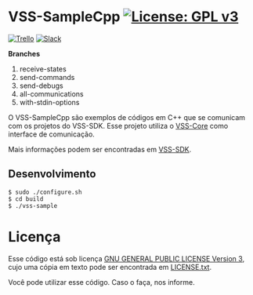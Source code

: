 # VSS-SampleCpp [![License: GPL v3](https://img.shields.io/badge/License-GPL%20v3-blue.svg)][gpl3]

[![Trello](https://img.shields.io/badge/Trello-SDK-blue.svg)][vss-sdk-trello]
[![Slack](https://img.shields.io/badge/Slack-Channel-551a8b.svg)][slack]

**Branches**
1. receive-states
2. send-commands
3. send-debugs
4. all-communications
5. with-stdin-options 

O VSS-SampleCpp são exemplos de códigos em C++ que se comunicam com os projetos do VSS-SDK.
Esse projeto utiliza o [VSS-Core][vss-core] como interface de comunicação.

Mais informações podem ser encontradas em [VSS-SDK][vss-sdk].

## Desenvolvimento
```
$ sudo ./configure.sh
$ cd build
$ ./vss-sample
```

# Licença

Esse código está sob licença [GNU GENERAL PUBLIC LICENSE Version 3][gpl3], cujo uma cópia em texto pode ser encontrada em [LICENSE.txt](LICENSE.txt).

Você pode utilizar esse código. Caso o faça, nos informe.

[gpl3]: http://www.gnu.org/licenses/gpl-3.0/
[travis]: https://travis-ci.org/SIRLab/VSS-SampleRust
[install]: https://github.com/SIRLab/VSS-SampleCppy/blob/master/INSTALL.md
[vss-sdk]: http://sirlab.github.io/VSS-SDK
[vss-core]: https://github.com/SIRLab/VSS-Core
[vss-sdk-trello]: https://trello.com/b/b4dVV6ug/vss-sdk
[slack]: https://vss-sdk.slack.com